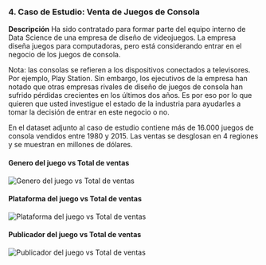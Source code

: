 ### 4. Caso de Estudio: Venta de Juegos de Consola

**Descripción**
Ha sido contratado para formar parte del equipo interno de Data Science de una empresa de diseño de videojuegos. La empresa diseña juegos para computadoras, pero está considerando entrar en el negocio de los juegos de consola.

Nota: las consolas se refieren a los dispositivos conectados a televisores. Por ejemplo, Play Station. Sin embargo, los ejecutivos de la empresa han notado que otras empresas rivales de diseño de juegos de consola han sufrido pérdidas crecientes en los últimos dos años. Es por eso por lo que quieren que usted investigue el estado de la industria para ayudarles a tomar la decisión de entrar en este negocio o no.

En el dataset adjunto al caso de estudio contiene más de 16.000 juegos de consola vendidos entre 1980 y 2015. Las ventas se desglosan en 4 regiones y se muestran en millones de dólares.

#### Genero del juego vs Total de ventas

![Genero del juego vs Total de ventas](https://github.com/MichaellAlavedraMunayco/MainframeFinal/blob/master/venta_juegos/output/genre_vs_total.png)

#### Plataforma del juego vs Total de ventas

![Plataforma del juego vs Total de ventas](https://github.com/MichaellAlavedraMunayco/MainframeFinal/blob/master/venta_juegos/output/platform_vs_total.png)

#### Publicador del juego vs Total de ventas

![Publicador del juego vs Total de ventas](https://github.com/MichaellAlavedraMunayco/MainframeFinal/blob/master/venta_juegos/output/publisher_vs_total.png)